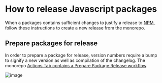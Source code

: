 # How to release Javascript packages

When a packages contains sufficient changes to justify a release to [NPM](https://www.npmjs.com/), follow these instructions to create a new release from the monorepo.

## Prepare packages for release

In order to prepare a package for release, version numbers require a bump to signify a new version as well as compilation of the changelog. The monorepo [Actions Tab contains a Prepare Package Release workflow](https://github.com/woocommerce/woocommerce/actions/workflows/prepare-package-release.yml).

![image](https://user-images.githubusercontent.com/1922453/179434311-1adc8df5-883b-4e98-8a3e-6d4cca778354.png)
